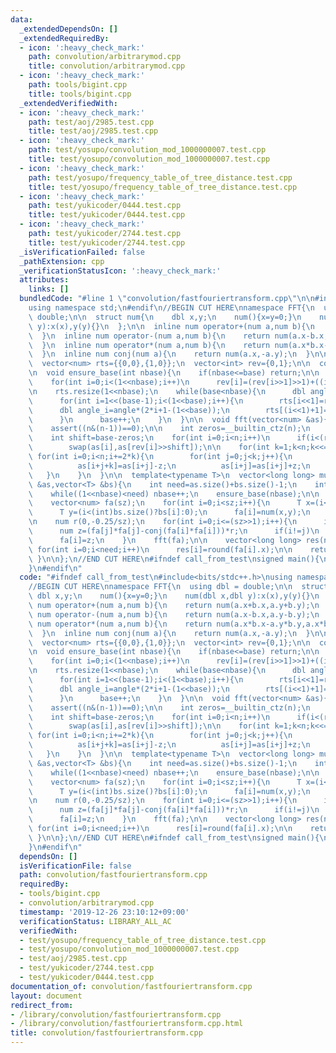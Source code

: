 ```yaml
---
data:
  _extendedDependsOn: []
  _extendedRequiredBy:
  - icon: ':heavy_check_mark:'
    path: convolution/arbitrarymod.cpp
    title: convolution/arbitrarymod.cpp
  - icon: ':heavy_check_mark:'
    path: tools/bigint.cpp
    title: tools/bigint.cpp
  _extendedVerifiedWith:
  - icon: ':heavy_check_mark:'
    path: test/aoj/2985.test.cpp
    title: test/aoj/2985.test.cpp
  - icon: ':heavy_check_mark:'
    path: test/yosupo/convolution_mod_1000000007.test.cpp
    title: test/yosupo/convolution_mod_1000000007.test.cpp
  - icon: ':heavy_check_mark:'
    path: test/yosupo/frequency_table_of_tree_distance.test.cpp
    title: test/yosupo/frequency_table_of_tree_distance.test.cpp
  - icon: ':heavy_check_mark:'
    path: test/yukicoder/0444.test.cpp
    title: test/yukicoder/0444.test.cpp
  - icon: ':heavy_check_mark:'
    path: test/yukicoder/2744.test.cpp
    title: test/yukicoder/2744.test.cpp
  _isVerificationFailed: false
  _pathExtension: cpp
  _verificationStatusIcon: ':heavy_check_mark:'
  attributes:
    links: []
  bundledCode: "#line 1 \"convolution/fastfouriertransform.cpp\"\n\n#include<bits/stdc++.h>\n\
    using namespace std;\n#endif\n//BEGIN CUT HERE\nnamespace FFT{\n  using dbl =\
    \ double;\n\n  struct num{\n    dbl x,y;\n    num(){x=y=0;}\n    num(dbl x,dbl\
    \ y):x(x),y(y){}\n  };\n\n  inline num operator+(num a,num b){\n    return num(a.x+b.x,a.y+b.y);\n\
    \  }\n  inline num operator-(num a,num b){\n    return num(a.x-b.x,a.y-b.y);\n\
    \  }\n  inline num operator*(num a,num b){\n    return num(a.x*b.x-a.y*b.y,a.x*b.y+a.y*b.x);\n\
    \  }\n  inline num conj(num a){\n    return num(a.x,-a.y);\n  }\n\n  int base=1;\n\
    \  vector<num> rts={{0,0},{1,0}};\n  vector<int> rev={0,1};\n\n  const dbl PI=asinl(1)*2;\n\
    \n  void ensure_base(int nbase){\n    if(nbase<=base) return;\n\n    rev.resize(1<<nbase);\n\
    \    for(int i=0;i<(1<<nbase);i++)\n      rev[i]=(rev[i>>1]>>1)+((i&1)<<(nbase-1));\n\
    \n    rts.resize(1<<nbase);\n    while(base<nbase){\n      dbl angle=2*PI/(1<<(base+1));\n\
    \      for(int i=1<<(base-1);i<(1<<base);i++){\n        rts[i<<1]=rts[i];\n  \
    \      dbl angle_i=angle*(2*i+1-(1<<base));\n        rts[(i<<1)+1]=num(cos(angle_i),sin(angle_i));\n\
    \      }\n      base++;\n    }\n  }\n\n  void fft(vector<num> &as){\n    int n=as.size();\n\
    \    assert((n&(n-1))==0);\n\n    int zeros=__builtin_ctz(n);\n    ensure_base(zeros);\n\
    \    int shift=base-zeros;\n    for(int i=0;i<n;i++)\n      if(i<(rev[i]>>shift))\n\
    \        swap(as[i],as[rev[i]>>shift]);\n\n    for(int k=1;k<n;k<<=1){\n     \
    \ for(int i=0;i<n;i+=2*k){\n        for(int j=0;j<k;j++){\n          num z=as[i+j+k]*rts[j+k];\n\
    \          as[i+j+k]=as[i+j]-z;\n          as[i+j]=as[i+j]+z;\n        }\n   \
    \   }\n    }\n  }\n\n  template<typename T>\n  vector<long long> multiply(vector<T>\
    \ &as,vector<T> &bs){\n    int need=as.size()+bs.size()-1;\n    int nbase=0;\n\
    \    while((1<<nbase)<need) nbase++;\n    ensure_base(nbase);\n\n    int sz=1<<nbase;\n\
    \    vector<num> fa(sz);\n    for(int i=0;i<sz;i++){\n      T x=(i<(int)as.size()?as[i]:0);\n\
    \      T y=(i<(int)bs.size()?bs[i]:0);\n      fa[i]=num(x,y);\n    }\n    fft(fa);\n\
    \n    num r(0,-0.25/sz);\n    for(int i=0;i<=(sz>>1);i++){\n      int j=(sz-i)&(sz-1);\n\
    \      num z=(fa[j]*fa[j]-conj(fa[i]*fa[i]))*r;\n      if(i!=j)\n        fa[j]=(fa[i]*fa[i]-conj(fa[j]*fa[j]))*r;\n\
    \      fa[i]=z;\n    }\n    fft(fa);\n\n    vector<long long> res(need);\n   \
    \ for(int i=0;i<need;i++)\n      res[i]=round(fa[i].x);\n\n    return res;\n \
    \ }\n\n};\n//END CUT HERE\n#ifndef call_from_test\nsigned main(){\n  return 0;\n\
    }\n#endif\n"
  code: "#ifndef call_from_test\n#include<bits/stdc++.h>\nusing namespace std;\n#endif\n\
    //BEGIN CUT HERE\nnamespace FFT{\n  using dbl = double;\n\n  struct num{\n   \
    \ dbl x,y;\n    num(){x=y=0;}\n    num(dbl x,dbl y):x(x),y(y){}\n  };\n\n  inline\
    \ num operator+(num a,num b){\n    return num(a.x+b.x,a.y+b.y);\n  }\n  inline\
    \ num operator-(num a,num b){\n    return num(a.x-b.x,a.y-b.y);\n  }\n  inline\
    \ num operator*(num a,num b){\n    return num(a.x*b.x-a.y*b.y,a.x*b.y+a.y*b.x);\n\
    \  }\n  inline num conj(num a){\n    return num(a.x,-a.y);\n  }\n\n  int base=1;\n\
    \  vector<num> rts={{0,0},{1,0}};\n  vector<int> rev={0,1};\n\n  const dbl PI=asinl(1)*2;\n\
    \n  void ensure_base(int nbase){\n    if(nbase<=base) return;\n\n    rev.resize(1<<nbase);\n\
    \    for(int i=0;i<(1<<nbase);i++)\n      rev[i]=(rev[i>>1]>>1)+((i&1)<<(nbase-1));\n\
    \n    rts.resize(1<<nbase);\n    while(base<nbase){\n      dbl angle=2*PI/(1<<(base+1));\n\
    \      for(int i=1<<(base-1);i<(1<<base);i++){\n        rts[i<<1]=rts[i];\n  \
    \      dbl angle_i=angle*(2*i+1-(1<<base));\n        rts[(i<<1)+1]=num(cos(angle_i),sin(angle_i));\n\
    \      }\n      base++;\n    }\n  }\n\n  void fft(vector<num> &as){\n    int n=as.size();\n\
    \    assert((n&(n-1))==0);\n\n    int zeros=__builtin_ctz(n);\n    ensure_base(zeros);\n\
    \    int shift=base-zeros;\n    for(int i=0;i<n;i++)\n      if(i<(rev[i]>>shift))\n\
    \        swap(as[i],as[rev[i]>>shift]);\n\n    for(int k=1;k<n;k<<=1){\n     \
    \ for(int i=0;i<n;i+=2*k){\n        for(int j=0;j<k;j++){\n          num z=as[i+j+k]*rts[j+k];\n\
    \          as[i+j+k]=as[i+j]-z;\n          as[i+j]=as[i+j]+z;\n        }\n   \
    \   }\n    }\n  }\n\n  template<typename T>\n  vector<long long> multiply(vector<T>\
    \ &as,vector<T> &bs){\n    int need=as.size()+bs.size()-1;\n    int nbase=0;\n\
    \    while((1<<nbase)<need) nbase++;\n    ensure_base(nbase);\n\n    int sz=1<<nbase;\n\
    \    vector<num> fa(sz);\n    for(int i=0;i<sz;i++){\n      T x=(i<(int)as.size()?as[i]:0);\n\
    \      T y=(i<(int)bs.size()?bs[i]:0);\n      fa[i]=num(x,y);\n    }\n    fft(fa);\n\
    \n    num r(0,-0.25/sz);\n    for(int i=0;i<=(sz>>1);i++){\n      int j=(sz-i)&(sz-1);\n\
    \      num z=(fa[j]*fa[j]-conj(fa[i]*fa[i]))*r;\n      if(i!=j)\n        fa[j]=(fa[i]*fa[i]-conj(fa[j]*fa[j]))*r;\n\
    \      fa[i]=z;\n    }\n    fft(fa);\n\n    vector<long long> res(need);\n   \
    \ for(int i=0;i<need;i++)\n      res[i]=round(fa[i].x);\n\n    return res;\n \
    \ }\n\n};\n//END CUT HERE\n#ifndef call_from_test\nsigned main(){\n  return 0;\n\
    }\n#endif\n"
  dependsOn: []
  isVerificationFile: false
  path: convolution/fastfouriertransform.cpp
  requiredBy:
  - tools/bigint.cpp
  - convolution/arbitrarymod.cpp
  timestamp: '2019-12-26 23:10:12+09:00'
  verificationStatus: LIBRARY_ALL_AC
  verifiedWith:
  - test/yosupo/frequency_table_of_tree_distance.test.cpp
  - test/yosupo/convolution_mod_1000000007.test.cpp
  - test/aoj/2985.test.cpp
  - test/yukicoder/2744.test.cpp
  - test/yukicoder/0444.test.cpp
documentation_of: convolution/fastfouriertransform.cpp
layout: document
redirect_from:
- /library/convolution/fastfouriertransform.cpp
- /library/convolution/fastfouriertransform.cpp.html
title: convolution/fastfouriertransform.cpp
---
```

